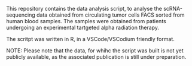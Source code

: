 This repository contains the data analysis script, to analyse the scRNA-sequencing data obtained from circulating tumor cells FACS sorted from human blood samples.
The samples were obtained from patients undergoing an experimental tartgeted alpha radiation therapy.

The scritpt was written in R, in a VSCode/VSCodium friendly format.

NOTE: Please note that the data, for whihc the script was built is not yet publicly available, as the associated publication is still under preparation.
